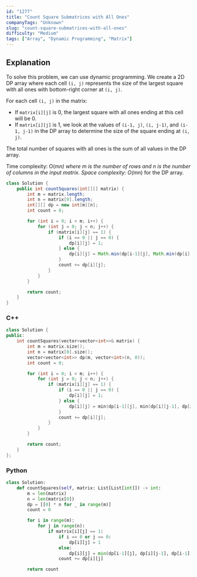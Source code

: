 ```yaml
---
id: "1277"
title: "Count Square Submatrices with All Ones"
companyTags: "Unknown"
slug: "count-square-submatrices-with-all-ones"
difficulty: "Medium"
tags: ["Array", "Dynamic Programming", "Matrix"]
---
```


## Explanation

To solve this problem, we can use dynamic programming. We create a 2D DP array where each cell `(i, j)` represents the size of the largest square with all ones with bottom-right corner at `(i, j)`.

For each cell `(i, j)` in the matrix:
- If `matrix[i][j]` is 0, the largest square with all ones ending at this cell will be 0.
- If `matrix[i][j]` is 1, we look at the values of `(i-1, j)`, `(i, j-1)`, and `(i-1, j-1)` in the DP array to determine the size of the square ending at `(i, j)`.

The total number of squares with all ones is the sum of all values in the DP array.

Time complexity: O(m*n) where m is the number of rows and n is the number of columns in the input matrix.
Space complexity: O(m*n) for the DP array.
```java
class Solution {
    public int countSquares(int[][] matrix) {
        int m = matrix.length;
        int n = matrix[0].length;
        int[][] dp = new int[m][n];
        int count = 0;

        for (int i = 0; i < m; i++) {
            for (int j = 0; j < n; j++) {
                if (matrix[i][j] == 1) {
                    if (i == 0 || j == 0) {
                        dp[i][j] = 1;
                    } else {
                        dp[i][j] = Math.min(dp[i-1][j], Math.min(dp[i][j-1], dp[i-1][j-1])) + 1;
                    }
                    count += dp[i][j];
                }
            }
        }

        return count;
    }
}
```

### C++
```cpp
class Solution {
public:
    int countSquares(vector<vector<int>>& matrix) {
        int m = matrix.size();
        int n = matrix[0].size();
        vector<vector<int>> dp(m, vector<int>(n, 0));
        int count = 0;

        for (int i = 0; i < m; i++) {
            for (int j = 0; j < n; j++) {
                if (matrix[i][j] == 1) {
                    if (i == 0 || j == 0) {
                        dp[i][j] = 1;
                    } else {
                        dp[i][j] = min(dp[i-1][j], min(dp[i][j-1], dp[i-1][j-1])) + 1;
                    }
                    count += dp[i][j];
                }
            }
        }

        return count;
    }
};
```

### Python
```python
class Solution:
    def countSquares(self, matrix: List[List[int]]) -> int:
        m = len(matrix)
        n = len(matrix[0])
        dp = [[0] * n for _ in range(m)]
        count = 0

        for i in range(m):
            for j in range(n):
                if matrix[i][j] == 1:
                    if i == 0 or j == 0:
                        dp[i][j] = 1
                    else:
                        dp[i][j] = min(dp[i-1][j], dp[i][j-1], dp[i-1][j-1]) + 1
                    count += dp[i][j]

        return count
```